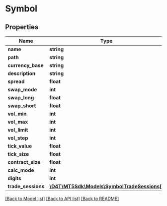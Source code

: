 # Symbol

## Properties
Name | Type | Description | Notes
------------ | ------------- | ------------- | -------------
**name** | **string** |  | [optional] 
**path** | **string** |  | [optional] 
**currency_base** | **string** |  | [optional] 
**description** | **string** |  | [optional] 
**spread** | **float** |  | [optional] 
**swap_mode** | **int** |  | [optional] 
**swap_long** | **float** |  | [optional] 
**swap_short** | **float** |  | [optional] 
**vol_min** | **int** |  | [optional] 
**vol_max** | **int** |  | [optional] 
**vol_limit** | **int** |  | [optional] 
**vol_step** | **int** |  | [optional] 
**tick_value** | **float** |  | [optional] 
**tick_size** | **float** |  | [optional] 
**contract_size** | **float** |  | [optional] 
**calc_mode** | **int** |  | [optional] 
**digits** | **int** |  | [optional] 
**trade_sessions** | [**\D4T\MT5Sdk\Models\SymbolTradeSessions[]**](SymbolTradeSessions.md) |  | [optional] 

[[Back to Model list]](../../README.md#documentation-for-models) [[Back to API list]](../../README.md#documentation-for-api-endpoints) [[Back to README]](../../README.md)

